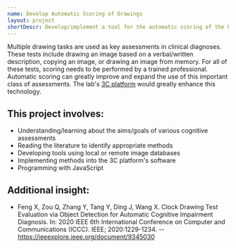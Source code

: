 ```yaml
---
name: Develop Automatic Scoring of Drawings
layout: project
shortDescr: Develop/implement a tool for the automatic scoring of the hand-drawn cognitive tests
---
```


Multiple drawing tasks are used as key assessments in clinical diagnoses. These tests include drawing an image based on a verbal/written description, copying an image, or drawing an image from memory. For all of these tests, scoring needs to be performed by a trained professional. Automatic scoring can greatly improve and expand the use of this important class of assessments. The lab's [3C platform](https://ncmlab.github.io/projects/The%203C%20Platform.html) would greatly enhance this technology. 

## This project involves:
- Understanding/learning about the aims/goals of various cognitive assessments
- Reading the literature to identify appropriate methods 
- Developing tools using local or remote image databases
- Implementing methods into the 3C platform's software
- Programming with JavaScript
 
## Additional insight:
- Feng X, Zou Q, Zhang Y, Tang Y, Ding J, Wang X. Clock Drawing Test Evaluation via Object Detection for Automatic Cognitive Impairment Diagnosis. In: 2020 IEEE 6th International Conference on Computer and Communications (ICCC). IEEE; 2020:1229-1234.
-- https://ieeexplore.ieee.org/document/9345030
